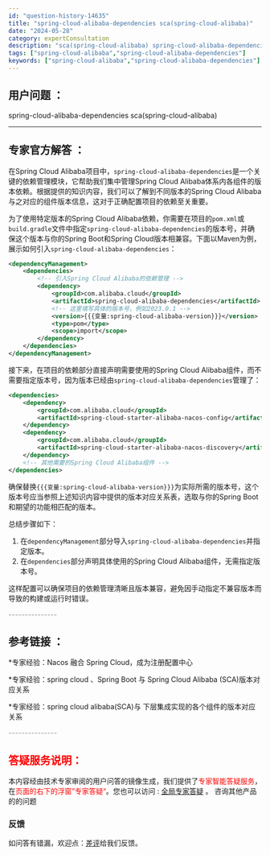 ```yaml
---
id: "question-history-14635"
title: "spring-cloud-alibaba-dependencies sca(spring-cloud-alibaba)"
date: "2024-05-28"
category: expertConsultation
description: "sca(spring-cloud-alibaba) spring-cloud-alibaba-dependencies"
tags: ["spring-cloud-alibaba","spring-cloud-alibaba-dependencies"]
keywords: ["spring-cloud-alibaba","spring-cloud-alibaba-dependencies"]
---
```


## 用户问题 ： 
 spring-cloud-alibaba-dependencies sca(spring-cloud-alibaba) 

---------------
## 专家官方解答 ：

在Spring Cloud Alibaba项目中，`spring-cloud-alibaba-dependencies`是一个关键的依赖管理模块，它帮助我们集中管理Spring Cloud Alibaba体系内各组件的版本依赖。根据提供的知识内容，我们可以了解到不同版本的Spring Cloud Alibaba与之对应的组件版本信息，这对于正确配置项目的依赖至关重要。

为了使用特定版本的Spring Cloud Alibaba依赖，你需要在项目的`pom.xml`或`build.gradle`文件中指定`spring-cloud-alibaba-dependencies`的版本号，并确保这个版本与你的Spring Boot和Spring Cloud版本相兼容。下面以Maven为例，展示如何引入`spring-cloud-alibaba-dependencies`：

```xml
<dependencyManagement>
    <dependencies>
        <!-- 引入Spring Cloud Alibaba的依赖管理 -->
        <dependency>
            <groupId>com.alibaba.cloud</groupId>
            <artifactId>spring-cloud-alibaba-dependencies</artifactId>
            <!-- 这里填写具体的版本号，例如2023.0.1 -->
            <version>{{{变量:spring-cloud-alibaba-version}}}</version>
            <type>pom</type>
            <scope>import</scope>
        </dependency>
    </dependencies>
</dependencyManagement>
```

接下来，在项目的依赖部分直接声明需要使用的Spring Cloud Alibaba组件，而不需要指定版本号，因为版本已经由`spring-cloud-alibaba-dependencies`管理了：

```xml
<dependencies>
    <dependency>
        <groupId>com.alibaba.cloud</groupId>
        <artifactId>spring-cloud-starter-alibaba-nacos-config</artifactId>
    </dependency>
    <dependency>
        <groupId>com.alibaba.cloud</groupId>
        <artifactId>spring-cloud-starter-alibaba-nacos-discovery</artifactId>
    </dependency>
    <!-- 其他需要的Spring Cloud Alibaba组件 -->
</dependencies>
```

确保替换`{{{变量:spring-cloud-alibaba-version}}}`为实际所需的版本号，这个版本号应当参照上述知识内容中提供的版本对应关系表，选取与你的Spring Boot和期望的功能相匹配的版本。

总结步骤如下：
1. 在`dependencyManagement`部分导入`spring-cloud-alibaba-dependencies`并指定版本。
2. 在`dependencies`部分声明具体使用的Spring Cloud Alibaba组件，无需指定版本号。

这样配置可以确保项目的依赖管理清晰且版本兼容，避免因手动指定不兼容版本而导致的构建或运行时错误。


<font color="#949494">---------------</font> 


## 参考链接 ：

*专家经验：Nacos 融合 Spring Cloud，成为注册配置中心 
 
 *专家经验：spring cloud 、Spring Boot 与 Spring Cloud Alibaba (SCA)版本对应关系 
 
 *专家经验：spring cloud alibaba(SCA)与 下层集成实现的各个组件的版本对应关系 


 <font color="#949494">---------------</font> 
 


## <font color="#FF0000">答疑服务说明：</font> 

本内容经由技术专家审阅的用户问答的镜像生成，我们提供了<font color="#FF0000">专家智能答疑服务</font>，在<font color="#FF0000">页面的右下的浮窗”专家答疑“</font>。您也可以访问 : [全局专家答疑](https://opensource.alibaba.com/chatBot) 。 咨询其他产品的的问题

### 反馈
如问答有错漏，欢迎点：[差评](https://ai.nacos.io/user/feedbackByEnhancerGradePOJOID?enhancerGradePOJOId=14641)给我们反馈。
